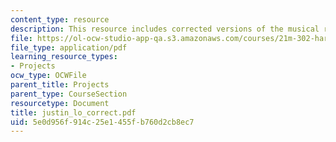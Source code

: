 ```yaml
---
content_type: resource
description: This resource includes corrected versions of the musical rhythms.
file: https://ol-ocw-studio-app-qa.s3.amazonaws.com/courses/21m-302-harmony-and-counterpoint-ii-spring-2005/5e0d956f914c25e1455fb760d2cb8ec7_justin_lo_correct.pdf
file_type: application/pdf
learning_resource_types:
- Projects
ocw_type: OCWFile
parent_title: Projects
parent_type: CourseSection
resourcetype: Document
title: justin_lo_correct.pdf
uid: 5e0d956f-914c-25e1-455f-b760d2cb8ec7
---
```

